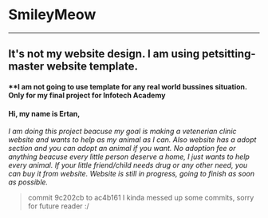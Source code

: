 # SmileyMeow
---
## It's not my website design. I am using petsitting-master website template.

#### **I am not going to use template for any real world bussines situation. Only for my final project for Infotech Academy


#### Hi, my name is Ertan,

*I am doing this project beacuse my goal is making a vetenerian clinic website and wants to help as my animal as I can. Also website has a adopt section and you can adopt an animal if you want. No adoption fee or anything beacuse every little person deserve a home, I just wants to help every animal. If your little friend/child needs drug or any other need, you can buy it from website. Website is still in progress, going to finish as soon as possible.*

> commit 9c202cb to ac4b161 I kinda messed up some commits, sorry for future reader :/